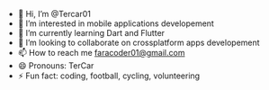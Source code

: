 - 👋 Hi, I’m @Tercar01
- 👀 I’m interested in mobile applications developement
- 🌱 I’m currently learning Dart and Flutter
- 💞️ I’m looking to collaborate on crossplatform apps developement
- 📫 How to reach me faracoder01@gmail.com
- 😄 Pronouns: TerCar
- ⚡ Fun fact: coding, football, cycling, volunteering

<!---
Tercar01/Tercar01 is a ✨ special ✨ repository because its `README.md` (this file) appears on your GitHub profile.
You can click the Preview link to take a look at your changes.
--->
